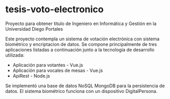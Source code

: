 ﻿# tesis-voto-electronico
Proyecto para obtener titulo de Ingeniero en Informática y Gestión en la Universidad Diego Portales

Este proyecto contempla un sistema de votación electrónica con sistema biométrico y encriptacion de datos.
Se compone principalmente de tres aplicaciones listadas a continuación junto a la tecnología de desarrollo utilizada:

<ul>
  <li>Aplicación para votantes - Vue.js</li>
  <li>Aplicación para vocales de mesas - Vue.js</li>
  <li>ApiRest - Node.js</li>
</ul>
  
 Se implementó una base de datos NoSQL MongoDB para la persistencia de datos.
 El sistema biométrico funciona con un dispositivo DigitalPersona.
